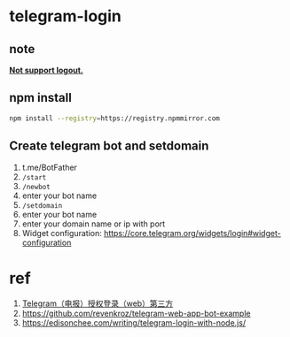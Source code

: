 # telegram-login

## note

[**Not support logout.**](https://stackoverflow.com/questions/48931279/how-to-log-out-change-account-of-telegram-after-logging-in-with-the-login-widg)

## npm install

```bash
npm install --registry=https://registry.npmmirror.com
```

## Create telegram bot and setdomain

1. t.me/BotFather
2. `/start`
3. `/newbot`
4. enter your bot name
5. `/setdomain`
6. enter your bot name
7. enter your domain name or ip with port
8. Widget configuration: https://core.telegram.org/widgets/login#widget-configuration

# ref

1. [Telegram（电报）授权登录（web）第三方 ](https://juejin.cn/post/7072557507595485221)
2. https://github.com/revenkroz/telegram-web-app-bot-example
3. https://edisonchee.com/writing/telegram-login-with-node.js/

